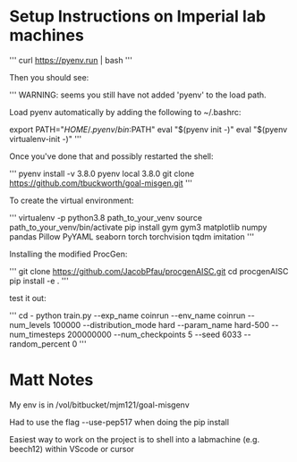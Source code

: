 # Setup Instructions on Imperial lab machines

'''
curl https://pyenv.run | bash
'''

Then you should see:

'''
WARNING: seems you still have not added 'pyenv' to the load path.

Load pyenv automatically by adding
the following to ~/.bashrc:

export PATH="$HOME/.pyenv/bin:$PATH"
eval "$(pyenv init -)"
eval "$(pyenv virtualenv-init -)"
'''
 
Once you've done that and possibly restarted the shell:

'''
pyenv install -v 3.8.0
pyenv local 3.8.0
git clone https://github.com/tbuckworth/goal-misgen.git
'''

To create the virtual environment:

'''
virtualenv -p python3.8 path_to_your_venv
source path_to_your_venv/bin/activate
pip install gym gym3 matplotlib numpy pandas Pillow PyYAML seaborn torch torchvision tqdm imitation
'''

Installing the modified ProcGen:

'''
git clone https://github.com/JacobPfau/procgenAISC.git
cd procgenAISC
pip install -e .
'''

test it out:

'''
cd -
python train.py --exp_name coinrun --env_name coinrun --num_levels 100000 --distribution_mode hard --param_name hard-500 --num_timesteps 200000000 --num_checkpoints 5 --seed 6033 --random_percent 0
'''

# Matt Notes

My env is in /vol/bitbucket/mjm121/goal-misgenv

Had to use the flag --use-pep517 when doing the pip install

Easiest way to work on the project is to shell into a labmachine (e.g. beech12) within VScode or cursor
